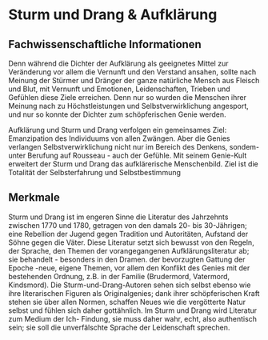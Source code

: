 # Sturm und Drang & Aufklärung

## Fachwissenschaftliche Informationen

Denn während die Dichter der Aufklärung als geeignetes Mittel zur Veränderung vor allem die Vernunft und den Verstand ansahen, sollte nach Meinung der Stürmer und Dränger der ganze natürliche Mensch aus Fleisch und Blut, mit Vernunft und Emotionen, Leidenschaften, Trieben und Gefühlen diese Ziele erreichen. Denn nur so wurden die Menschen ihrer Meinung nach zu Höchstleistungen und Selbstverwirklichung angesport, und nur so konnte der Dichter zum schöpferischen Genie werden.

Aufklärung und Sturm und Drang verfolgen ein gemeinsames Ziel: Emanzipation des Individuums von allen Zwängen. Aber die Genies verlangen Selbstverwirklichung nicht nur im Bereich des Denkens, sondem- unter Berufung auf Rousseau - auch der Gefühle. Mit seinem Genie-Kult erweitert der Sturm und Drang das aufklärerische Menschenbild. Ziel ist die Totalität der Selbsterfahrung und Selbstbestimmung

## Merkmale

Sturm und Drang ist im engeren Sinne die Literatur des Jahrzehnts zwischen 1770 und 1780, getragen von den damals 20- bis 30-Jährigen; eine Rebellion der Jugend gegen Tradition und Autoritäten, Aufstand der Söhne gegen die Väter. Diese Literatur setzt sich bewusst von den Regeln, der Sprache, den Themen der vorangegangenen Aufklärungsliteratur ab; sie behandelt - besonders in den Dramen. der bevorzugten Gattung der Epoche -neue, eigene Themen, vor allem den Konflikt des Genies mit der bestehenden Ordnung, z.B. in der Familie (Brudermord, Vatermord, Kindsmord). Die Sturm-und-Drang-Autoren sehen sich selbst ebenso wie ihre literarischen Figuren als Originalgenies; dank ihrer schöpferischen Kraft stehen sie über allen Normen, schaffen Neues wie die vergötterte Natur selbst und fühlen sich daher gottähnlich. Im Sturm und Drang wird Literatur zum Medium der Ich- Findung, sie muss daher wahr, echt, also authentisch sein; sie soll die unverfälschte Sprache der Leidenschaft sprechen.